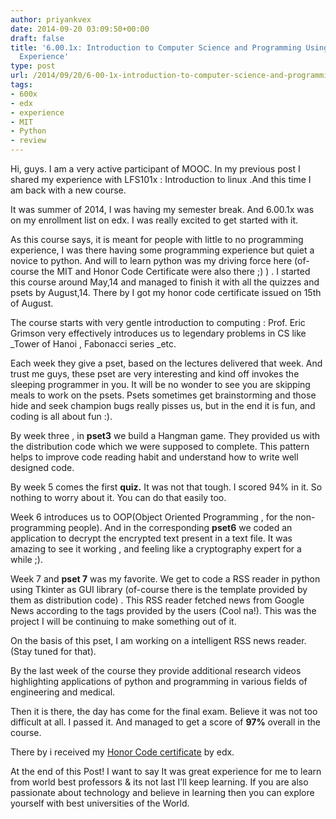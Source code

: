 ```yaml
---
author: priyankvex
date: 2014-09-20 03:09:50+00:00
draft: false
title: '6.00.1x: Introduction to Computer Science and Programming Using Python : The
  Experience'
type: post
url: /2014/09/20/6-00-1x-introduction-to-computer-science-and-programming-using-python-the-experience/
tags:
- 600x
- edx
- experience
- MIT
- Python
- review
---
```


Hi, guys. I am a very active participant of MOOC. In my previous post I shared my experience with LFS101x : Introduction to linux .And this time I am back with a new course.

It was summer of 2014, I was having my semester break. And 6.00.1x was on my enrollment list on edx. I was really excited to get started with it.

As this course says, it is meant for people with little to no programming experience, I was there having some programming experience but quiet a novice to python. And will to learn python was my driving force here (of-course the MIT and Honor Code Certificate were also there ;) ) . I started this course around May,14 and managed to finish it with all the quizzes and psets by August,14. There by I got my honor code certificate issued on 15th of August.

The course starts with very gentle introduction to computing : Prof. Eric Grimson very effectively introduces us to legendary  problems in CS like _Tower of Hanoi , Fabonacci series _etc.

Each week they give a pset, based on the lectures delivered that week. And trust me guys, these pset are very interesting and kind off invokes the sleeping programmer in you.	It will be no wonder to see you are skipping meals to work on the psets. Psets sometimes get brainstorming and those hide and seek champion bugs really pisses us, but in the end it is fun, and coding is all about fun :).

By week three , in **pset3** we build a Hangman game. They provided us with the distribution code which we were supposed to complete. This pattern helps to improve code reading habit and understand how to write well designed code.

By week 5 comes the first **quiz.** It was not that tough. I scored 94% in it. So nothing to worry about it. You can do that easily too.

Week 6 introduces us to OOP(Object Oriented Programming , for the non-programming people). And in the corresponding **pset6** we coded an application to decrypt	the encrypted text present in a text file. It was amazing to see it working , and feeling like a cryptography expert for a while ;).

Week 7 and **pset 7** was my favorite. We get to code a RSS reader in python using Tkinter as GUI library (of-course there is the template provided by them as distribution code) . This RSS reader fetched news from Google News according to the tags provided by the users (Cool na!). This was the project I will be continuing to make something out of it.

On the basis of this pset, I am working on a intelligent RSS news reader. (Stay tuned for that).

By the last week of the course they provide additional research videos highlighting applications of python and programming in various fields of engineering and medical.

Then it is there, the day has come for the final exam. Believe it was not too difficult at all. I passed it. And managed to get a score of **97%** overall in the course.

There by i received my [Honor Code certificate](https://www.dropbox.com/s/37u4zszi8c0jjuo/Certificate%20%281%29.pdf?dl=0) by edx.

At the end of this Post! I want to say It was great experience for me to learn from world best professors & its not last I’ll keep learning. If you are also passionate about technology and believe in learning then you can explore yourself with best universities of the World.

